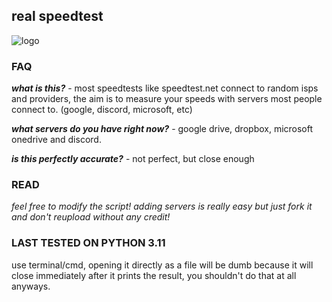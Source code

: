 ## real speedtest
![logo](https://files.catbox.moe/q25pd3.png)
### FAQ
***what is this?*** - most speedtests like speedtest.net connect to random isps and providers, the aim is to measure your speeds with servers most people connect to. (google, discord, microsoft, etc)

***what servers do you have right now?*** - google drive, dropbox, microsoft onedrive and discord.

***is this perfectly accurate?*** - not perfect, but close enough

### READ
*feel free to modify the script! adding servers is really easy but just fork it and don't reupload without any credit!*

### LAST TESTED ON PYTHON 3.11
use terminal/cmd, opening it directly as a file will be dumb because it will close immediately after it prints the result, you shouldn't do that at all anyways.
